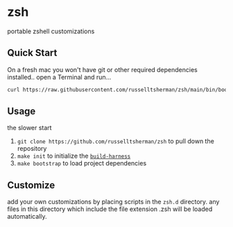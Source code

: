 # zsh

portable zshell customizations

## Quick Start

On a fresh mac you won't have git or other required dependencies installed..
open a Terminal and run...

```sh
curl https://raw.githubusercontent.com/russelltsherman/zsh/main/bin/bootstrap | bash
```

## Usage

the slower start

1. `git clone https://github.com/russelltsherman/zsh` to pull down the repository
1. `make init` to initialize the [`build-harness`](https://github.com/opsbot/build-harness/)
1. `make bootstrap` to load project dependencies

## Customize

add your own customizations by placing scripts in the `zsh.d` directory. any files in this directory which include the file extension .zsh will be loaded automatically.

